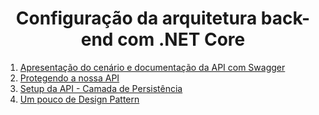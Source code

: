 <h1 align="center">Configuração da arquitetura back-end com .NET Core</h1>

<ol>
  <li><a href="https://github.com/lucasrmagalhaes/.NETCoreAvancado-DIO/blob/main/1.%20Apresenta%C3%A7%C3%A3o%20do%20cen%C3%A1rio%20e%20documenta%C3%A7%C3%A3o%20da%20API%20com%20Swagger/README.md">Apresentação do cenário e documentação da API com Swagger</a></li>
  <li><a href="https://github.com/lucasrmagalhaes/.NETCoreAvancado-DIO/blob/main/2.%20Protegendo%20a%20nossa%20API/README.md">Protegendo a nossa API</a></li>
  <li><a href="https://github.com/lucasrmagalhaes/.NETCoreAvancado-DIO/blob/main/3.%20Setup%20da%20API%20-%20Camada%20de%20Persist%C3%AAncia/README.md">Setup da API - Camada de Persistência</a></li>
  <li><a href="https://github.com/lucasrmagalhaes/.NETCoreAvancado-DIO/blob/main/4.%20Um%20pouco%20de%20Design%20Pattern/README.md">Um pouco de Design Pattern</a></li>
</ol>
